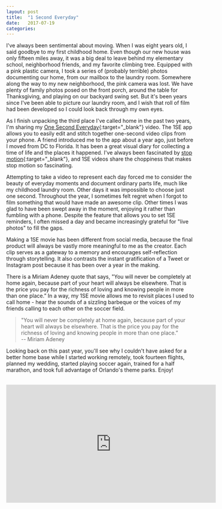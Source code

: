 ```yaml
---
layout: post
title:  "1 Second Everyday"
date:   2017-07-19
categories: 
---
```


I've always been sentimental about moving.
When I was eight years old, I said goodbye to my first childhood home. 
Even though our new house was only 
fifteen miles away, it was a big deal to leave behind my elementary school, neighborhood friends, 
and my favorite climbing tree. Equipped with a pink plastic camera, 
I took a series of (probably terrible) photos documenting
our home, from our mailbox to the laundry room. 
Somewhere along the way to my new neighborhood, the pink camera was lost. 
We have plenty of family photos posed
on the front porch, around the table for Thanksgiving, and playing on our
backyard swing set. But it's been years since I've been able
to picture our laundry room, and I wish that roll of film had been developed
so I could look back through my own eyes. 


As I finish unpacking the third place I've called home in the past two years,
I'm sharing my [One Second Everyday](http://1se.co/){:target="_blank"} video. 
The 1SE app allows you to easily edit and stitch together one-second
video clips from your phone. A friend introduced me to the app about a year ago, just 
before I moved from DC to Florida. It has been a great
visual diary for collecting a time of life and the places it happened. 
I've always been fascinated by [stop motion](https://www.youtube.com/watch?v=pzyRYYks_m0){:target="_blank"}, 
and 1SE videos share the choppiness that
makes stop motion so fascinating. 


Attempting to take a video to represent each day forced me to consider
the beauty of everyday moments and document ordinary parts life, much like
my childhood laundry room. Other days it was impossible to choose just 
one second. Throughout the year, I sometimes felt regret when I forgot to film
something that would have made an awesome clip. Other times I was glad to
have been swept away in the moment, enjoying it rather than fumbling with a phone.
Despite the feature that allows you to set 1SE reminders, I often missed a day
and became increasingly grateful for "live photos" to fill the gaps.

Making a 1SE movie has been different from social media, because the final product will always
be vastly more meaningful to me as the creator. Each clip serves as a gateway
to a memory and encourages self-reflection through storytelling. It also 
contrasts the instant gratification of a Tweet or Instagram post because 
it has been over a year in the making. 

There is a Miriam Adeney quote that says, 
"You will never be completely at home again, because part of your heart
will always be elsewhere. That is the price you pay for the richness of 
loving and knowing people in more than one place.” In a way, 
my 1SE movie allows me to revisit places I used to call home - hear the
sounds of a sizzling barbeque or the voices of my friends calling to 
each other on the soccer field. 
 
 >"You will never be completely at home again, because part of your heart
 >will always be elsewhere. That is the price you pay for the richness of 
 >loving and knowing people in more than one place.” 
 > <br>-- Miriam Adeney


Looking back on this past year, you'll see why I couldn't have asked for a better home base 
while I started working remotely, took fourteen flights, planned my wedding, started playing soccer again,
trained for a half marathon, and took full advantage of Orlando's theme parks. Enjoy!

<br>
<div align="center">
<iframe width="560" height="315" src="https://www.youtube.com/embed/88hR6SjQuCw" frameborder="0" allowfullscreen></iframe>
</div>
<br>


 







